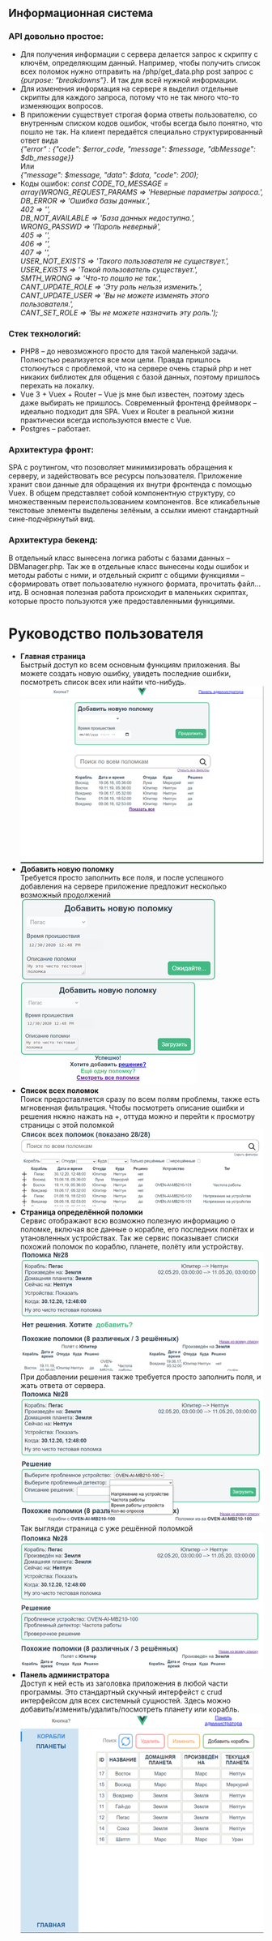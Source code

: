 ## Информационная система
### API довольно простое:  
-	Для получения информации с сервера делается запрос к скрипту с ключём, определяющим данный. Например, чтобы получить список всех поломок нужно отправить на /php/get_data.php post запрос с _{purpose: “breakdowns”}_. И так для всей нужной информации. 
-	Для изменения информация на сервере я выделил отдельные скрипты для каждого запроса, потому что не так много что-то изменяющих вопросов.
-	В приложении существует строгая форма ответы пользователю, со внутренным списком кодов ошибок, чтобы всегда было понятно, что пошло не так. На клиент передаётся специально структурированный ответ вида  
_{"error" : {"code": $error_code,  "message": $message,  "dbMessage": $db_message}}_  
Или  
_{"message": $message,  "data": $data,  "code": 200);_
-	Коды ошибок:
_const CODE_TO_MESSAGE = array(WRONG_REQUEST_PARAMS => 'Неверные параметры запроса.',  
DB_ERROR => 'Ошибка базы данных.',  
402 => '',  
DB_NOT_AVAILABLE => 'База данных недоступна.',  
WRONG_PASSWD => 'Пароль неверный',  
405 => '',  
406 => '',  
407 => '',  
USER_NOT_EXISTS => 'Такого пользователя не существует.',  
USER_EXISTS => 'Такой пользователь существует.',  
SMTH_WRONG => 'Что-то пошло не так.',  
CANT_UPDATE_ROLE => 'Эту роль нельзя изменить.',  
CANT_UPDATE_USER => 'Вы не можете изменять этого пользователя.',    
CANT_SET_ROLE => 'Вы не можете назначить эту роль.');_  

### Стек технологий:
-	PHP8 – до невозможного просто для такой маленькой задачи. Полностью реализуется все мои цели. Правда пришлось столкнуться с проблемой, что на сервере очень старый php и нет никаких библиотек для общения с базой данных, поэтому пришлось перехать на локалку.
-	Vue 3 + Vuex + Router – Vue js мне был известен, поэтому здесь даже выбирать не пришлось. Современный фронтенд фреймворк – идеально подходит для SPA. Vuex и Router в реальной жизни практически всегда используются вместе с Vue.
-	Postgres – работает.
### Архитектура фронт:
SPA с роутингом, что позоволяет минимизировать обращения к серверу, и задействовать все ресурсы пользователя. Приложение хранит свои данные для обращения их внутри фронтенда с помощью Vuex. В общем представляет собой компонентную структуру, со множественным переиспользованием компонентов. Все кликабельные текстовые элементы выделены зелёным, а ссылки имеют стандартный сине-подчёркнутый вид.
### Архитектура бекенд:
В отдельный класс вынесена логика работы с базами данных – DBManager.php. Так же в отдельные класс вынесены коды ошибок и методы работы с ними, и отдельный скрипт с общими функциями – сформировать ответ пользователю нужного формата, прочитать файл… итд. В основная полезная работа происходит в маленьких скриптах, которые просто пользуются уже предоставленными функциями. 
# Руководство пользователя  
- **Главная страница**  
Быстрый доступ ко всем основным функциям приложения. Вы можете создать новую ошибку, увидеть последние ошибки, посмотреть список всех или найти что-нибудь.  
![Главная](https://github.com/kamikadze328/db_kursovik/blob/main/1.png)  
- **Добавить новую поломку**   
Требуется просто заполнить все поля, и после успешного добавления на сервере приложение предложит несколько возможный продолжений  
![Новая поломка](https://github.com/kamikadze328/db_kursovik/blob/main/2.1.png) ![Новая поломка загружена](https://github.com/kamikadze328/db_kursovik/blob/main/2.2.png)  
- **Список всех поломок**  
Поиск предоставляется сразу по всем полям проблемы, также есть мгновенная фильтрация. Чтобы посмотреть описание ошибки и решения нкжно нажать на +, оттуда можно и перейти к просмотру страницы с этой поломкой 
![Список всех поломок](https://github.com/kamikadze328/db_kursovik/blob/main/3.png)  
- **Страница определённой поломки**   
Сервис отображают всю возможно полезную информацию о поломке, включая все данные о корабле, его последних полётах и утановленных устройствах. Так же сервис показывает списки похожий поломок по кораблю, планете, полёту или устройству.   
![Отдельный вид нерешённой поломки](https://github.com/kamikadze328/db_kursovik/blob/main/4.1.png)  
При добавлении решения также требуется просто заполнить поля, и жать ответа от сервера.  
![Добваление решения поломки](https://github.com/kamikadze328/db_kursovik/blob/main/4.2.png)  
Так выгляди страница с уже решённой поломкой  
![Отдельный вид решённой поломки](https://github.com/kamikadze328/db_kursovik/blob/main/4.3.png)  
- **Панель администратора**  
Доступ к ней есть из заголовка приложения в любой части программы. Это стандартный скучный интерфейст с crud интерфейсом для всех системный сущностей. Здесь можно добавить/изменить/удалить/посмотреть планету или корабль.
![Панель администратора](https://github.com/kamikadze328/db_kursovik/blob/main/5.png)  





